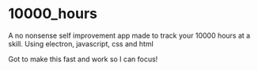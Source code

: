 # 10000_hours
A no nonsense self improvement app made to track your 10000 hours at a skill.
Using electron, javascript, css and html

Got to make this fast and work so I can focus!
